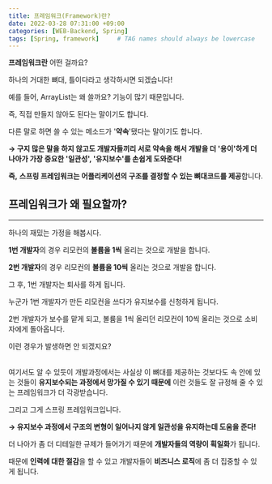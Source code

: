 ```yaml
---
title: 프레임워크(Framework)란?
date: 2022-03-28 07:31:00 +09:00 
categories: [WEB-Backend, Spring] 
tags: [Spring, framework]     # TAG names should always be lowercase
---
```


**프레임워크란** 어떤 걸까요?

하나의 거대한 뼈대, 틀이다라고 생각하시면 되겠습니다!

예를 들어, ArrayList는 왜 쓸까요? 기능이 많기 때문입니다.

즉, 직접 만들지 않아도 된다는 말이기도 합니다.

다른 말로 하면 쓸 수 있는 메소드가 '**약속**'됐다는 말이기도 합니다.

**→ 구지 많은 말을 하지 않고도 개발자들끼리 서로 약속을 해서 개발을 더 '용이'하게 더 나아가 가장 중요한 '일관성', '유지보수'를 손쉽게 도와준다!**

**즉,** **스프링 프레임워크는 어플리케이션의 구조를 결정할 수 있는 뼈대코드를 제공**합니다.
<br>

## 프레임워크가 왜 필요할까?

---

하나의 재밌는 가정을 해봅시다.

**1번 개발자**의 경우 리모컨의 **볼륨을 1씩** 올리는 것으로 개발을 합니다.

**2번 개발자**의 경우 리모컨의 **볼륨을 10씩** 올리는 것으로 개발을 합니다.

그 후, 1번 개발자는 퇴사를 하게 됩니다.

누군가 1번 개발자가 만든 리모컨을 쓰다가 유지보수를 신청하게 됩니다.

2번 개발자가 보수를 맡게 되고, 볼륨을 1씩 올리던 리모컨이 10씩 올리는 것으로 소비자에게 돌아옵니다.

이런 경우가 발생하면 안 되겠지요?
<br>
<br>

여기서도 알 수 있듯이 개발과정에서는 사실상 이 뼈대를 제공하는 것보다도 속 안에 있는 것들이 **유지보수되는 과정에서 망가질 수 있기 때문에** 이런 것들도 잘 규정해 줄 수 있는 프레임워크가 더 각광받습니다.

그리고 그게 스프링 프레임워크입니다.

**→ 유지보수 과정에서 구조의 변형이 일어나지 않게 일관성을 유지하는데 도움을 준다!**

더 나아가 좀 더 디테일한 규제가 들어가기 때문에 **개발자들의 역량이 획일화**가 됩니다.

때문에 **인력에 대한 절감**을 할 수 있고 개발자들이 **비즈니스 로직**에 좀 더 집중할 수 있게 됩니다.
